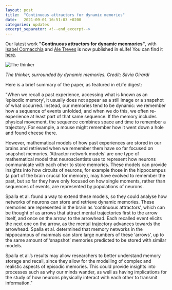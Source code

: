 ```yaml
---
layout: post
title:  "Continuous attractors for dynamic memories"
date:   2021-09-01 16:51:03 +0200
categories: updates
excerpt_separator: <!--end_excerpt-->
---
```

Our latest work  **"Continuous attractors for dynamic meomories"**, with [Isabel Cornacchia](https://twitter.com/isabelmaria_c) and [Ale Treves](https://people.sissa.it/~ale/limbo.html) is now published in eLife! You can find it [here](https://elifesciences.org/articles/69499).

![The thinker](https://davidespalla.github.io/images/rodin.jpg)

*The thinker, surrounded by dynamic memories. Credit: Silvia Girardi*

<!--end_excerpt-->

Here is a brief summary of the paper, as featured in eLife digest:

"When we recall a past experience, accessing what is known as an ‘episodic memory’, it usually does not appear as a still image or a snapshot of what occurred. Instead, our memories tend to be dynamic: we remember how a sequence of events unfolded, and when we do this, we often re-experience at least part of that same sequence. If the memory includes physical movement, the sequence combines space and time to remember a trajectory. For example, a mouse might remember how it went down a hole and found cheese there.

However, mathematical models of how past experiences are stored in our brains and retrieved when we remember them have so far focused on snapshot memories. ‘Attractor network models’ are one type of mathematical model that neuroscientists use to represent how neurons communicate with each other to store memories. These models can provide insights into how circuits of neurons, for example those in the hippocampus (a part of the brain crucial for memory), may have evolved to remember the past, but so far they have only focused on how single moments, rather than sequences of events, are represented by populations of neurons.

Spalla et al. found a way to extend these models, so they could analyse how networks of neurons can store and retrieve dynamic memories. These memories are represented in the brain as ‘continuous attractors’, which can be thought of as arrows that attract mental trajectories first to the arrow itself, and once on the arrow, to the arrowhead. Each recalled event elicits the next one on the arrow, as the mental trajectory advances towards the arrowhead. Spalla et al. determined that memory networks in the hippocampus of mammals can store large numbers of these ‘arrows’, up to the same amount of ‘snapshot’ memories predicted to be stored with similar models.

Spalla et al.’s results may allow researchers to better understand memory storage and recall, since they allow for the modelling of complex and realistic aspects of episodic memories. This could provide insights into processes such as why our minds wander, as well as having implications for the study of how neurons physically interact with each other to transmit information."



